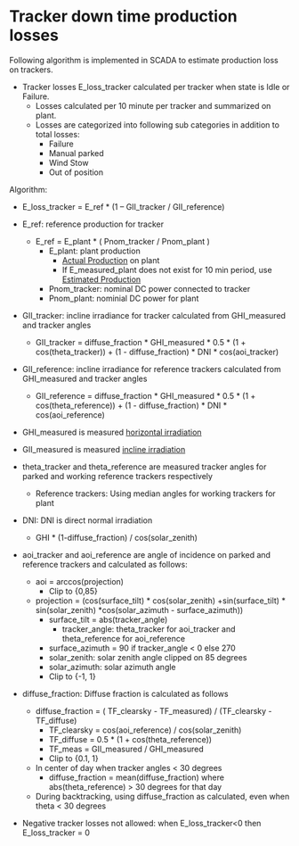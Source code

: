 # Tracker down time production losses

Following algorithm is implemented in SCADA to estimate production loss on trackers.
- Tracker losses E_loss_tracker calculated per tracker when state is Idle or Failure.
    - Losses calculated per 10 minute per tracker and summarized on plant. 
    - Losses are categorized into following sub categories in addition to total losses:
        -	Failure
        -	Manual parked
        -	Wind Stow
        -	Out of position

Algorithm:
- E_loss_tracker  = E_ref  *  (1 – GII_tracker / GII_reference)

- E_ref: reference production for tracker
    - E_ref = E_plant *  ( Pnom_tracker /  Pnom_plant )   
        - E_plant: plant production
            - [Actual Production](../yield_and_weather/actual_production.md) on plant
            - If E_measured_plant does not exist for 10 min period, use [Estimated Production](../yield_and_weather/estimated_production.md) 
        - Pnom_tracker: nominal DC power connected to tracker
        - Pnom_plant: nominial DC power for plant        

- GII_tracker:  incline irradiance for tracker calculated from GHI_measured and tracker angles 
    - GII_tracker = diffuse_fraction * GHI_measured * 0.5 * (1 + cos(theta_tracker)) + (1 - diffuse_fraction) * DNI * cos(aoi_tracker)
- GII_reference: incline irradiance for reference trackers calculated from GHI_measured and tracker angles
    - GII_reference = diffuse_fraction * GHI_measured * 0.5 * (1 + cos(theta_reference)) + (1 - diffuse_fraction) * DNI * cos(aoi_reference)
- GHI_measured is measured [horizontal irradiation](../yield_and_weather/horizontal_irradiation.md)
- GII_measured is measured [incline irradiation](../yield_and_weather/incline_irradiation.md)

- theta_tracker and theta_reference are measured tracker angles for parked and working reference trackers respectively
    - Reference trackers: Using median angles for working trackers for plant
- DNI: DNI is direct normal irradiation
    - GHI * (1-diffuse_fraction) / cos(solar_zenith)
- aoi_tracker and aoi_reference are angle of incidence on parked and reference trackers and calculated as follows: 
    - aoi = arccos(projection)
        - Clip to {0,85}
    - projection =  (cos(surface_tilt) * cos(solar_zenith) +sin(surface_tilt) * sin(solar_zenith) *cos(solar_azimuth - surface_azimuth))
        - surface_tilt = abs(tracker_angle)
            - tracker_angle: theta_tracker for aoi_tracker and theta_reference for aoi_reference
        - surface_azimuth = 90 if tracker_angle < 0 else 270
        - solar_zenith: solar zenith angle clipped on 85 degrees
        - solar_azimuth: solar azimuth angle
        - Clip to {-1, 1}
- diffuse_fraction: Diffuse fraction is calculated as follows 
    - diffuse_fraction = ( TF_clearsky - TF_measured) / (TF_clearsky - TF_diffuse)
        - TF_clearsky = cos(aoi_reference) / cos(solar_zenith)
        - TF_diffuse = 0.5 * (1 + cos(theta_reference))
        - TF_meas = GII_measured / GHI_measured
        - Clip to {0.1, 1}
    - In center of day when tracker angles < 30 degrees
        - diffuse_fraction = mean(diffuse_fraction) where abs(theta_reference) > 30 degrees for that day
    - During backtracking, using diffuse_fraction as calculated, even when theta < 30 degrees
-	Negative tracker losses not allowed: when E_loss_tracker<0 then E_loss_tracker = 0

